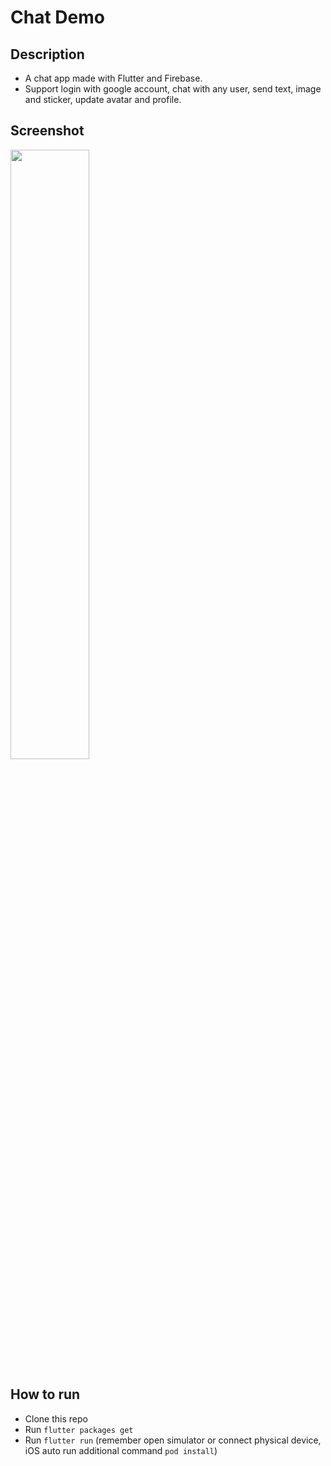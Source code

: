 # Chat Demo

## Description
* A chat app made with Flutter and Firebase.
* Support login with google account, chat with any user, send text, image and sticker, update avatar and profile.



## Screenshot
<img src="https://drive.google.com/file/d/1Ous4y46rntGo4j7Pc6cancQ9gadBQ1mG/view?usp=sharing" height="50%" width="50%">

## How to run
* Clone this repo
* Run `flutter packages get`
* Run `flutter run` (remember open simulator or connect physical device, iOS auto run additional command `pod install`)